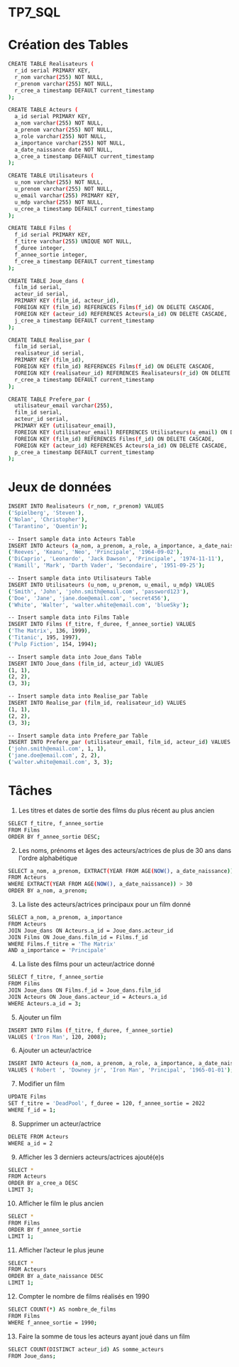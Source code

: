 # TP7_SQL

# Création des Tables
```bash
CREATE TABLE Realisateurs (
  r_id serial PRIMARY KEY,
  r_nom varchar(255) NOT NULL,
  r_prenom varchar(255) NOT NULL,
  r_cree_a timestamp DEFAULT current_timestamp
);

CREATE TABLE Acteurs (
  a_id serial PRIMARY KEY,
  a_nom varchar(255) NOT NULL,
  a_prenom varchar(255) NOT NULL,
  a_role varchar(255) NOT NULL,
  a_importance varchar(255) NOT NULL,
  a_date_naissance date NOT NULL,
  a_cree_a timestamp DEFAULT current_timestamp
);

CREATE TABLE Utilisateurs (
  u_nom varchar(255) NOT NULL,
  u_prenom varchar(255) NOT NULL,
  u_email varchar(255) PRIMARY KEY,
  u_mdp varchar(255) NOT NULL,
  u_cree_a timestamp DEFAULT current_timestamp
);

CREATE TABLE Films (
  f_id serial PRIMARY KEY,
  f_titre varchar(255) UNIQUE NOT NULL,
  f_duree integer,
  f_annee_sortie integer,
  f_cree_a timestamp DEFAULT current_timestamp
);

CREATE TABLE Joue_dans (
  film_id serial,
  acteur_id serial,
  PRIMARY KEY (film_id, acteur_id),
  FOREIGN KEY (film_id) REFERENCES Films(f_id) ON DELETE CASCADE,
  FOREIGN KEY (acteur_id) REFERENCES Acteurs(a_id) ON DELETE CASCADE,
  j_cree_a timestamp DEFAULT current_timestamp
);

CREATE TABLE Realise_par (
  film_id serial,
  realisateur_id serial,
  PRIMARY KEY (film_id),
  FOREIGN KEY (film_id) REFERENCES Films(f_id) ON DELETE CASCADE,
  FOREIGN KEY (realisateur_id) REFERENCES Realisateurs(r_id) ON DELETE CASCADE,
  r_cree_a timestamp DEFAULT current_timestamp
);

CREATE TABLE Prefere_par (
  utilisateur_email varchar(255),
  film_id serial,
  acteur_id serial,
  PRIMARY KEY (utilisateur_email),
  FOREIGN KEY (utilisateur_email) REFERENCES Utilisateurs(u_email) ON DELETE CASCADE,
  FOREIGN KEY (film_id) REFERENCES Films(f_id) ON DELETE CASCADE,
  FOREIGN KEY (acteur_id) REFERENCES Acteurs(a_id) ON DELETE CASCADE,
  p_cree_a timestamp DEFAULT current_timestamp
);
```
# Jeux de données
```bash
INSERT INTO Realisateurs (r_nom, r_prenom) VALUES
('Spielberg', 'Steven'),
('Nolan', 'Christopher'),
('Tarantino', 'Quentin');

-- Insert sample data into Acteurs Table
INSERT INTO Acteurs (a_nom, a_prenom, a_role, a_importance, a_date_naissance) VALUES
('Reeves', 'Keanu', 'Neo', 'Principale', '1964-09-02'),
('DiCaprio', 'Leonardo', 'Jack Dawson', 'Principale', '1974-11-11'),
('Hamill', 'Mark', 'Darth Vader', 'Secondaire', '1951-09-25');

-- Insert sample data into Utilisateurs Table
INSERT INTO Utilisateurs (u_nom, u_prenom, u_email, u_mdp) VALUES
('Smith', 'John', 'john.smith@email.com', 'password123'),
('Doe', 'Jane', 'jane.doe@email.com', 'secret456'),
('White', 'Walter', 'walter.white@email.com', 'blueSky');

-- Insert sample data into Films Table
INSERT INTO Films (f_titre, f_duree, f_annee_sortie) VALUES
('The Matrix', 136, 1999),
('Titanic', 195, 1997),
('Pulp Fiction', 154, 1994);

-- Insert sample data into Joue_dans Table
INSERT INTO Joue_dans (film_id, acteur_id) VALUES
(1, 1),
(2, 2),
(3, 3);

-- Insert sample data into Realise_par Table
INSERT INTO Realise_par (film_id, realisateur_id) VALUES
(1, 1),
(2, 2),
(3, 3);

-- Insert sample data into Prefere_par Table
INSERT INTO Prefere_par (utilisateur_email, film_id, acteur_id) VALUES
('john.smith@email.com', 1, 1),
('jane.doe@email.com', 2, 2),
('walter.white@email.com', 3, 3);
```

# Tâches
1)	Les titres et dates de sortie des films du plus récent au plus ancien
```bash
SELECT f_titre, f_annee_sortie 
FROM Films
ORDER BY f_annee_sortie DESC;
```
2)	Les noms, prénoms et âges des acteurs/actrices de plus de 30 ans dans l'ordre alphabétique
```bash
SELECT a_nom, a_prenom, EXTRACT(YEAR FROM AGE(NOW(), a_date_naissance)) AS age
FROM Acteurs
WHERE EXTRACT(YEAR FROM AGE(NOW(), a_date_naissance)) > 30
ORDER BY a_nom, a_prenom;
```
3)	La liste des acteurs/actrices principaux pour un film donné
```bash
SELECT a_nom, a_prenom, a_importance
FROM Acteurs
JOIN Joue_dans ON Acteurs.a_id = Joue_dans.acteur_id
JOIN Films ON Joue_dans.film_id = Films.f_id
WHERE Films.f_titre = 'The Matrix'
AND a_importance = 'Principale'
```
4)	La liste des films pour un acteur/actrice donné
```bash
SELECT f_titre, f_annee_sortie
FROM Films
JOIN Joue_dans ON Films.f_id = Joue_dans.film_id
JOIN Acteurs ON Joue_dans.acteur_id = Acteurs.a_id
WHERE Acteurs.a_id = 3;
```
5)	Ajouter un film
```bash
INSERT INTO Films (f_titre, f_duree, f_annee_sortie)
VALUES ('Iron Man', 120, 2008);
```
6)	Ajouter un acteur/actrice
```bash
INSERT INTO Acteurs (a_nom, a_prenom, a_role, a_importance, a_date_naissance)
VALUES ('Robert ', 'Downey jr', 'Iron Man', 'Principal', '1965-01-01');
```
7)	Modifier un film
```bash
UPDATE Films
SET f_titre = 'DeadPool', f_duree = 120, f_annee_sortie = 2022
WHERE f_id = 1;
```
8)	Supprimer un acteur/actrice
```bash
DELETE FROM Acteurs
WHERE a_id = 2
```
9)	Afficher les 3 derniers acteurs/actrices ajouté(e)s
```bash
SELECT *
FROM Acteurs
ORDER BY a_cree_a DESC
LIMIT 3;
```
10)	Afficher le film le plus ancien
```bash
SELECT *
FROM Films
ORDER BY f_annee_sortie
LIMIT 1;
```
11)	Afficher l’acteur le plus jeune
```bash
SELECT *
FROM Acteurs
ORDER BY a_date_naissance DESC
LIMIT 1;
```
12)	Compter le nombre de films réalisés en 1990
```bash
SELECT COUNT(*) AS nombre_de_films
FROM Films
WHERE f_annee_sortie = 1990;
```
13)	Faire la somme de tous les acteurs ayant joué dans un film
```bash
SELECT COUNT(DISTINCT acteur_id) AS somme_acteurs
FROM Joue_dans;
```
